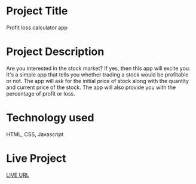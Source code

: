  # Project Title

Profit loss calculator app

 # Project Description

Are you interested in the stock market? If yes, then this app will excite you. It's a simple app that tells you whether trading a stock would be profitable or not. The app will ask for the initial price of stock along with the quantity and current price of the stock. The app will also provide you with the percentage of profit or loss.

 # Technology used

 HTML, CSS, Javascript

  # Live Project

  [LIVE URL](https://profit-loss-app-neog.netlify.app/)
